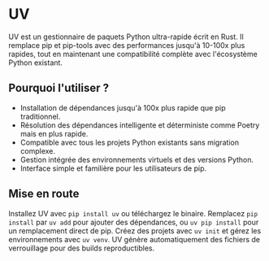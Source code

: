 # UV

UV est un gestionnaire de paquets Python ultra-rapide écrit en Rust. Il remplace pip et pip-tools avec des performances jusqu'à 10-100x plus rapides, tout en maintenant une compatibilité complète avec l'écosystème Python existant.

## Pourquoi l'utiliser ?
- Installation de dépendances jusqu'à 100x plus rapide que pip traditionnel.
- Résolution des dépendances intelligente et déterministe comme Poetry mais en plus rapide.
- Compatible avec tous les projets Python existants sans migration complexe.
- Gestion intégrée des environnements virtuels et des versions Python.
- Interface simple et familière pour les utilisateurs de pip.

## Mise en route
Installez UV avec `pip install uv` ou téléchargez le binaire. Remplacez `pip install` par `uv add` pour ajouter des dépendances, ou `uv pip install` pour un remplacement direct de pip. Créez des projets avec `uv init` et gérez les environnements avec `uv venv`. UV génère automatiquement des fichiers de verrouillage pour des builds reproductibles.
